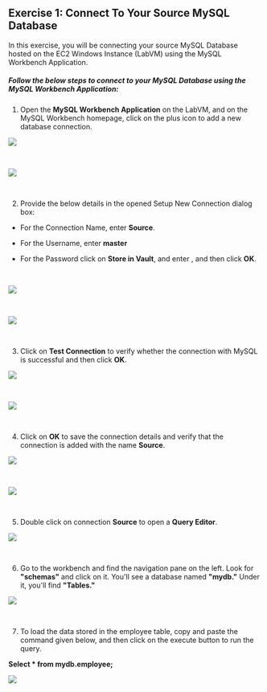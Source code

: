 ## Exercise 1: Connect To Your Source MySQL Database
In this exercise, you will be connecting your source MySQL Database hosted on the EC2 Windows Instance (LabVM) using the MySQL Workbench Application.

#####  Follow the below steps to connect to your MySQL Database using the MySQL Workbench Application:

1. Open the **MySQL Workbench Application** on the LabVM, and on the MySQL Workbench homepage, click on the plus icon to add a new database connection.
   
![](screen/Screenshot_16.png)

<br>

![](screen/Screenshot_2.png)

<br>

2. Provide the below details in the opened Setup New Connection dialog box:

- For the Connection Name, enter **Source**.

- For the Username, enter **master**

- For the Password click on **Store in Vault**, and enter , and then click **OK**.

<br>

![](screen/Screenshot_3.png)

<br>

![](./screen/Screenshot_4.png)

<br>

3. Click on **Test Connection** to verify whether the connection with MySQL is successful and then click **OK**.

![](./screen/Screenshot_5.png)

<br>

![](./screen/Screenshot_6.png)

<br>

4. Click on **OK** to save the connection details and verify that the connection is added with the name **Source**.

![](./screen/Screenshot_7.png)

<br>

![](./screen/Screenshot_8.png)

<br>

5. Double click on connection **Source** to open a **Query Editor**.

![](./screen/Screenshot_10.png)

<br>

6. Go to the workbench and find the navigation pane on the left. Look for **"schemas"** and click on it. You'll see a database named **"mydb."** Under it, you'll find **"Tables."**

![](./screen/Screenshot_11.png)

<br>

7. To load the data stored in the employee table, copy and paste the command given below, and then click on the execute button to run the query.

**Select * from mydb.employee;**

![](./screen/Screenshot_12.png)

<br>

